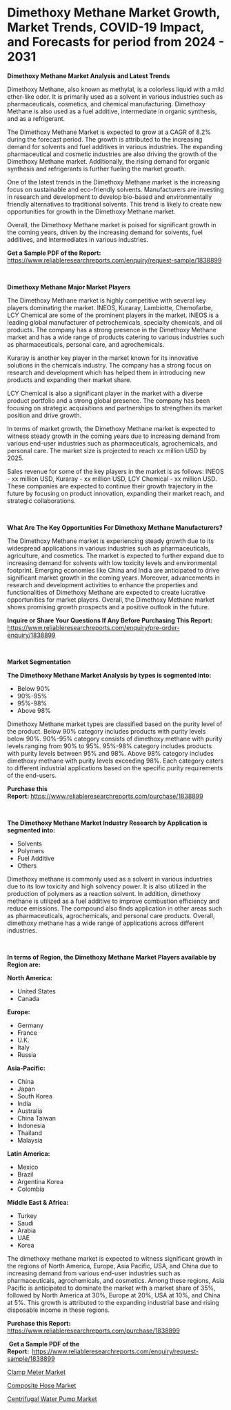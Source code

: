 <p><h1>Dimethoxy Methane Market Growth, Market Trends, COVID-19 Impact, and Forecasts for period from 2024 - 2031</h1></p><p><strong>Dimethoxy Methane Market Analysis and Latest Trends</strong></p>
<p><p>Dimethoxy Methane, also known as methylal, is a colorless liquid with a mild ether-like odor. It is primarily used as a solvent in various industries such as pharmaceuticals, cosmetics, and chemical manufacturing. Dimethoxy Methane is also used as a fuel additive, intermediate in organic synthesis, and as a refrigerant.</p><p>The Dimethoxy Methane Market is expected to grow at a CAGR of 8.2% during the forecast period. The growth is attributed to the increasing demand for solvents and fuel additives in various industries. The expanding pharmaceutical and cosmetic industries are also driving the growth of the Dimethoxy Methane market. Additionally, the rising demand for organic synthesis and refrigerants is further fueling the market growth.</p><p>One of the latest trends in the Dimethoxy Methane market is the increasing focus on sustainable and eco-friendly solvents. Manufacturers are investing in research and development to develop bio-based and environmentally friendly alternatives to traditional solvents. This trend is likely to create new opportunities for growth in the Dimethoxy Methane market.</p><p>Overall, the Dimethoxy Methane market is poised for significant growth in the coming years, driven by the increasing demand for solvents, fuel additives, and intermediates in various industries.</p></p>
<p><strong>Get a Sample PDF of the Report:&nbsp;</strong> <a href="https://www.reliableresearchreports.com/enquiry/request-sample/1838899">https://www.reliableresearchreports.com/enquiry/request-sample/1838899</a></p>
<p>&nbsp;</p>
<p><strong>Dimethoxy Methane Major Market Players</strong></p>
<p><p>The Dimethoxy Methane market is highly competitive with several key players dominating the market. INEOS, Kuraray, Lambiotte, Chemofarbe, LCY Chemical are some of the prominent players in the market. INEOS is a leading global manufacturer of petrochemicals, specialty chemicals, and oil products. The company has a strong presence in the Dimethoxy Methane market and has a wide range of products catering to various industries such as pharmaceuticals, personal care, and agrochemicals. </p><p>Kuraray is another key player in the market known for its innovative solutions in the chemicals industry. The company has a strong focus on research and development which has helped them in introducing new products and expanding their market share. </p><p>LCY Chemical is also a significant player in the market with a diverse product portfolio and a strong global presence. The company has been focusing on strategic acquisitions and partnerships to strengthen its market position and drive growth. </p><p>In terms of market growth, the Dimethoxy Methane market is expected to witness steady growth in the coming years due to increasing demand from various end-user industries such as pharmaceuticals, agrochemicals, and personal care. The market size is projected to reach xx million USD by 2025.</p><p>Sales revenue for some of the key players in the market is as follows: INEOS - xx million USD, Kuraray - xx million USD, LCY Chemical - xx million USD. These companies are expected to continue their growth trajectory in the future by focusing on product innovation, expanding their market reach, and strategic collaborations.</p></p>
<p>&nbsp;</p>
<p><strong>What Are The Key Opportunities For Dimethoxy Methane Manufacturers?</strong></p>
<p><p>The Dimethoxy Methane market is experiencing steady growth due to its widespread applications in various industries such as pharmaceuticals, agriculture, and cosmetics. The market is expected to further expand due to increasing demand for solvents with low toxicity levels and environmental footprint. Emerging economies like China and India are anticipated to drive significant market growth in the coming years. Moreover, advancements in research and development activities to enhance the properties and functionalities of Dimethoxy Methane are expected to create lucrative opportunities for market players. Overall, the Dimethoxy Methane market shows promising growth prospects and a positive outlook in the future.</p></p>
<p><strong>Inquire or Share Your Questions If Any Before Purchasing This Report:</strong> <a href="https://www.reliableresearchreports.com/enquiry/pre-order-enquiry/1838899">https://www.reliableresearchreports.com/enquiry/pre-order-enquiry/1838899</a></p>
<p>&nbsp;</p>
<p><strong>Market Segmentation</strong></p>
<p><strong>The Dimethoxy Methane Market Analysis by types is segmented into:</strong></p>
<p><ul><li>Below 90%</li><li>90%-95%</li><li>95%-98%</li><li>Above 98%</li></ul></p>
<p><p>Dimethoxy Methane market types are classified based on the purity level of the product. Below 90% category includes products with purity levels below 90%. 90%-95% category consists of dimethoxy methane with purity levels ranging from 90% to 95%. 95%-98% category includes products with purity levels between 95% and 98%. Above 98% category includes dimethoxy methane with purity levels exceeding 98%. Each category caters to different industrial applications based on the specific purity requirements of the end-users.</p></p>
<p><strong>Purchase this Report:&nbsp;</strong><a href="https://www.reliableresearchreports.com/purchase/1838899">https://www.reliableresearchreports.com/purchase/1838899</a></p>
<p>&nbsp;</p>
<p><strong>The Dimethoxy Methane Market Industry Research by Application is segmented into:</strong></p>
<p><ul><li>Solvents</li><li>Polymers</li><li>Fuel Additive</li><li>Others</li></ul></p>
<p><p>Dimethoxy methane is commonly used as a solvent in various industries due to its low toxicity and high solvency power. It is also utilized in the production of polymers as a reaction solvent. In addition, dimethoxy methane is utilized as a fuel additive to improve combustion efficiency and reduce emissions. The compound also finds application in other areas such as pharmaceuticals, agrochemicals, and personal care products. Overall, dimethoxy methane has a wide range of applications across different industries.</p></p>
<p>&nbsp;</p>
<p><strong>In terms of Region, the Dimethoxy Methane Market Players available by Region are:</strong></p>
<p>
    <p> <strong> North America: </strong>
        <ul>
            <li>United States</li>
            <li>Canada</li>
        </ul>
        </p> 
    <p> <strong> Europe: </strong>
        <ul>
            <li>Germany</li>
            <li>France</li>
            <li>U.K.</li>
            <li>Italy</li>
            <li>Russia</li>
        </ul>
        </p> 
    <p> <strong> Asia-Pacific: </strong>
        <ul>
            <li>China</li>
            <li>Japan</li>
            <li>South Korea</li>
            <li>India</li>
            <li>Australia</li>
            <li>China Taiwan</li>
            <li>Indonesia</li>
            <li>Thailand</li>
            <li>Malaysia</li>
        </ul>
        </p> 
    <p> <strong> Latin America: </strong>
        <ul>
            <li>Mexico</li>
            <li>Brazil</li>
            <li>Argentina Korea</li>
            <li>Colombia</li>
        </ul>
        </p> 
    <p> <strong> Middle East & Africa: </strong>
        <ul>
            <li>Turkey</li>
            <li>Saudi</li>
            <li>Arabia</li>
            <li>UAE</li>
            <li>Korea</li>
        </ul>
    </p>
    </p>
<p><p>The dimethoxy methane market is expected to witness significant growth in the regions of North America, Europe, Asia Pacific, USA, and China due to increasing demand from various end-user industries such as pharmaceuticals, agrochemicals, and cosmetics. Among these regions, Asia Pacific is anticipated to dominate the market with a market share of 35%, followed by North America at 30%, Europe at 20%, USA at 10%, and China at 5%. This growth is attributed to the expanding industrial base and rising disposable income in these regions.</p></p>
<p><strong>Purchase this Report: </strong><a href="https://www.reliableresearchreports.com/purchase/1838899">https://www.reliableresearchreports.com/purchase/1838899</a></p>
<p>&nbsp;<strong>Get a Sample PDF of the Report:&nbsp;&nbsp;</strong><a href="https://www.reliableresearchreports.com/enquiry/request-sample/1838899">https://www.reliableresearchreports.com/enquiry/request-sample/1838899</a></p>
<p><strong></strong></p>
<p><p><a href="https://view.publitas.com/reportprime-1/clamp-meter-market-centers-on-aspects-such-as-market-growth-market-share-market-opportunity-and-projected-forecasts-spanning-from-2024-to-2031/">Clamp Meter Market</a></p><p><a href="https://view.publitas.com/reportprime-1/composite-hose-market-provides-a-comprehensive-analysis-including-a-macro-overview-of-the-market-as-well-as-micro-details-such-as-market-size-and-competitive-landscape/">Composite Hose Market</a></p><p><a href="https://view.publitas.com/reportprime-1/centrifugal-water-pump-market-size-global-industry-overview-market-segmentation-and-forecast-2024-to-2031/">Centrifugal Water Pump Market</a></p></p>